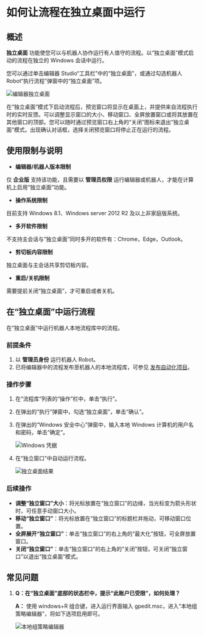 # 如何让流程在独立桌面中运行

## 概述

**独立桌面** 功能使您可以与机器人协作运行有人值守的流程。以“独立桌面”模式启动的流程在独立的 Windows 会话中运行。

您可以通过单击编辑器 Studio“工具栏”中的“独立桌面”，或通过勾选机器人 Robot“执行流程”弹窗中的“独立桌面”项。

![编辑器独立桌面](https://docimages.blob.core.chinacloudapi.cn/images/BestPractices/runalone20220125.png)

在“独立桌面”模式下启动流程后，预览窗口将显示在桌面上，并提供来自流程执行时的实时反馈。可以调整显示窗口的大小、移动窗口、全屏放置窗口或将其放置在其他窗口的顶部。您可以随时通过预览窗口右上角的“关闭”图标来退出“独立桌面”模式。出现确认对话框，选择关闭预览窗口将停止正在运行的流程。

## 使用限制与说明

- **编辑器/机器人版本限制**

仅 **企业版** 支持该功能，且需要以 **管理员权限** 运行编辑器或机器人，才能在计算机上启用“独立桌面”功能。

- **操作系统限制**

目前支持 Windows 8.1、Windows server 2012 R2 及以上非家庭版系统。

- **多开软件限制**

不支持主会话与“独立桌面”同时多开的软件有：Chrome，Edge，Outlook。

- **剪切板内容限制**

独立桌面与主会话共享剪切板内容。

- **重启/关机限制**

需要提前关闭“独立桌面”，才可重启或者关机。

## 在“独立桌面”中运行流程

在“独立桌面”中运行机器人本地流程库中的流程。

### 前提条件

1. 以 **管理员身份** 运行机器人 Robot。
2. 已将编辑器中的流程发布至机器人的本地流程库，可参见 [发布自动化项目](../Studio/process/PublishProject.md)。

### 操作步骤

1. 在“流程库”列表的“操作”栏中，单击“执行”。
2. 在弹出的“执行”弹窗中，勾选“独立桌面”，单击“确认”。
3. 在弹出的“Windows 安全中心”弹窗中，输入本地 Windows 计算机的用户名和密码，单击“确定”。

    ![Windows 凭据](https://docimages.blob.core.chinacloudapi.cn/images/BestPractices/inputcredentials20210805.png)

4. 在“独立窗口”中自动运行流程。

    ![独立桌面结果](https://docimages.blob.core.chinacloudapi.cn/images/BestPractices/runaloneresult20210805.png)

### 后续操作

- **调整“独立窗口”大小**：将光标放置在“独立窗口”的边缘，当光标变为箭头形状时，可任意手动窗口大小。
- **移动“独立窗口”**：将光标放置在“独立窗口”的标题栏并拖动，可移动窗口位置。
- **全屏展开“独立窗口”**：单击“独立窗口”的右上角的“最大化”按钮，可全屏放置窗口。
- **关闭“独立窗口”**：单击“独立窗口”的右上角的“关闭”按钮，可关闭“独立窗口”以退出“独立桌面”模式。

## 常见问题

1. **Q：在“独立桌面”底部的状态栏中，提示“此账户已受限”，如何处理？**

    **A：** 使用 windows+R 组合键，进入运行界面输入 gpedit.msc，进入“本地组策略编辑器”，将如下选项启用即可。

    ![本地组策略编辑器](https://docimages.blob.core.chinacloudapi.cn/images/BestPractices/runalone20210928.png)
